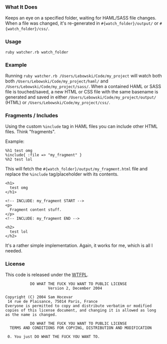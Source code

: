 ### What It Does

Keeps an eye on a specified folder, waiting for HAML/SASS file changes. When a
file was changed, it's re-generated in `#{watch_folder}/output/` or
`#{watch_folder}/css/`.


### Usage

    ruby watcher.rb watch_folder


### Example

Running `ruby watcher.rb /Users/Lebowski/Code/my_project` will watch both both
`/Users/Lebowski/Code/my_project/haml/` and
`/Users/Lebowski/Code/my_project/sass/`. When a contained HAML or SASS file
is touched/saved, a new HTML or CSS file with the same basename is generated 
and saved in either `/Users/Lebowski/Code/my_project/output/` (HTML) or
`/Users/Lebowski/Code/my_project/css/`.


### Fragments / Includes

Using the custom `%include` tag in HAML files you can include other HTML files.
Think "fragments".

Example:

    %h1 test omg
    %include{ :file => "my_fragment" }
    %h2 test lol

This will fetch the `#{watch_folder}/output/my_fragment.html` file and replace
the `%include` tag/placeholder with its contents.

    <h1>
      test omg
    </h1>

    <!-- INCLUDE: my_fragment START -->
    <p>
      Fragment content stuff.
    </p>
    <!-- INCLUDE: my_fragment END -->

    <h2>
      test lol
    </h2>

It's a rather simple implementation. Again, it works for me, which is all I
needed.


### License

This code is released under the [WTFPL](http://sam.zoy.org/wtfpl/COPYING).

               DO WHAT THE FUCK YOU WANT TO PUBLIC LICENSE
                       Version 2, December 2004

    Copyright (C) 2004 Sam Hocevar
     14 rue de Plaisance, 75014 Paris, France
    Everyone is permitted to copy and distribute verbatim or modified
    copies of this license document, and changing it is allowed as long
    as the name is changed.

               DO WHAT THE FUCK YOU WANT TO PUBLIC LICENSE
      TERMS AND CONDITIONS FOR COPYING, DISTRIBUTION AND MODIFICATION

     0. You just DO WHAT THE FUCK YOU WANT TO.
